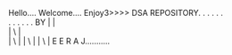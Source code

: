 Hello....
    Welcome....
        Enjoy3>>>>
              DSA REPOSITORY.
                              .
                                .
                                  .
                                    .
                                      .
                                        \
                                          .
                                            .
                                              .
                                                .
                                                 .
                                                   . BY |         |     
                                                        | \       |      
                                                        |   \     |
                                                        |     \   |
                                                        |      \  |      E   E    R     A   J...........
                                                                        

                                            
        
